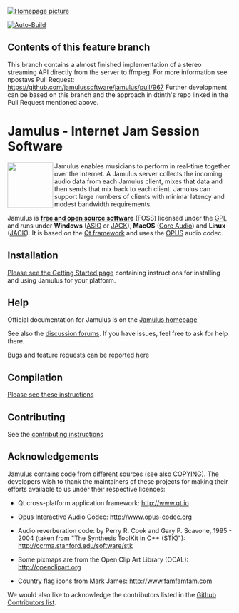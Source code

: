 [![Homepage picture](https://github.com/jamulussoftware/jamuluswebsite/blob/release/assets/img/jamulusbannersmall.png)](https://jamulus.io)

[![Auto-Build](https://github.com/jamulussoftware/jamulus/actions/workflows/autobuild.yml/badge.svg)](https://github.com/jamulussoftware/jamulus/actions/workflows/autobuild.yml)

## Contents of this feature branch

This branch contains a almost finished implementation of a stereo streaming API directly from the server to ffmpeg. For more information see npostavs Pull Request: https://github.com/jamulussoftware/jamulus/pull/967 Further development can be based on this branch and the approach in dtinth's repo linked in the Pull Request mentioned above.

Jamulus - Internet Jam Session Software
=======================================
<a href="https://jamulus.io/"><img align="left" width="102" height="102" src="https://jamulus.io/assets/img/jamulus-icon-2020.svg"/></a>

Jamulus enables musicians to perform in real-time together over the internet.
A Jamulus server collects the incoming audio data from each Jamulus client, mixes that data and then sends that mix back to each client. Jamulus can support large numbers of clients with minimal latency and modest bandwidth requirements.

Jamulus is [__free and open source software__](https://www.gnu.org/philosophy/free-sw.en.html) (FOSS) licensed under the [GPL](http://www.gnu.org/licenses/gpl-2.0.html) 
and runs under __Windows__ ([ASIO](https://www.steinberg.net) or [JACK](https://jackaudio.org)),
__MacOS__ ([Core Audio](https://developer.apple.com/documentation/coreaudio)) and
__Linux__ ([JACK](https://jackaudio.org)).
It is based on the [Qt framework](https://www.qt.io) and uses the [OPUS](http://www.opus-codec.org) audio codec.


Installation
------------

[Please see the Getting Started page](https://jamulus.io/wiki/Getting-Started) containing instructions for installing and using Jamulus for your platform.


Help
----

Official documentation for Jamulus is on the [Jamulus homepage](https://jamulus.io)

See also the [discussion forums](https://github.com/jamulussoftware/jamulus/discussions). If you have issues, feel free to ask for help there.

Bugs and feature requests can be [reported here](https://github.com/jamulussoftware/jamulus/issues)


Compilation
-----------

[Please see these instructions](COMPILING.md)


Contributing
------------

See the [contributing instructions](CONTRIBUTING.md)


Acknowledgements
---------------

Jamulus contains code from different sources (see also [COPYING](COPYING)). The developers wish
to thank the maintainers of these projects for making their efforts available to us under their respective licences:

- Qt cross-platform application framework: http://www.qt.io

- Opus Interactive Audio Codec: http://www.opus-codec.org

- Audio reverberation code: by Perry R. Cook and Gary P. Scavone, 1995 - 2004
  (taken from "The Synthesis ToolKit in C++ (STK)"):
  http://ccrma.stanford.edu/software/stk

- Some pixmaps are from the Open Clip Art Library (OCAL): http://openclipart.org

- Country flag icons from Mark James: http://www.famfamfam.com

We would also like to acknowledge the contributors listed in the
[Github Contributors list](https://github.com/jamulussoftware/jamulus/graphs/contributors).
